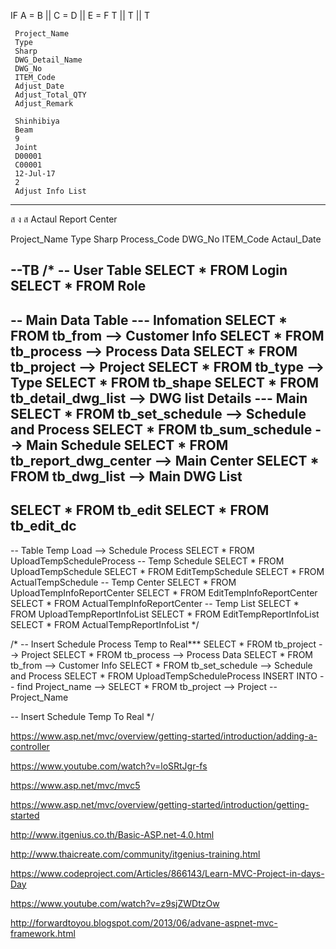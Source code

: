 IF A = B || C = D || E = F
     T   ||   T   ||   T

     Project_Name
     Type
     Sharp
     DWG_Detail_Name
     DWG_No
     ITEM_Code
     Adjust_Date
     Adjust_Total_QTY
     Adjust_Remark

     Shinhibiya
     Beam
     9
     Joint
     D00001
     C00001
     12-Jul-17
     2
     Adjust Info List

----------------------------------------------------------
 ส ง ส
Actaul Report Center

Project_Name
Type
Sharp
Process_Code
DWG_No
ITEM_Code
Actaul_Date



--TB
/*
-- User Table
SELECT * FROM Login
SELECT * FROM Role
---------------------
-- Main Data Table
--- Infomation
SELECT * FROM tb_from --> Customer Info
SELECT * FROM tb_process --> Process Data
SELECT * FROM tb_project --> Project
SELECT * FROM tb_type --> Type
SELECT * FROM tb_shape
SELECT * FROM tb_detail_dwg_list --> DWG list Details
--- Main
SELECT * FROM tb_set_schedule  --> Schedule and Process
SELECT * FROM tb_sum_schedule  --> Main Schedule
SELECT * FROM tb_report_dwg_center --> Main Center
SELECT * FROM tb_dwg_list --> Main DWG List
-----------------------------------------------------
SELECT * FROM tb_edit
SELECT * FROM tb_edit_dc
-----------------------------------------------------
-- Table Temp Load
--> Schedule Process
SELECT * FROM UploadTempScheduleProcess
-- Temp Schedule
SELECT * FROM UploadTempSchedule
SELECT * FROM EditTempSchedule
SELECT * FROM ActualTempSchedule
-- Temp Center
SELECT * FROM UploadTempInfoReportCenter
SELECT * FROM EditTempInfoReportCenter
SELECT * FROM ActualTempInfoReportCenter
-- Temp List
SELECT * FROM UploadTempReportInfoList
SELECT * FROM EditTempReportInfoList
SELECT * FROM ActualTempReportInfoList
*/

/*
-- Insert Schedule Process Temp to Real***
SELECT * FROM tb_project --> Project
SELECT * FROM tb_process --> Process Data
SELECT * FROM tb_from --> Customer Info
SELECT * FROM tb_set_schedule  --> Schedule and Process
SELECT * FROM UploadTempScheduleProcess
INSERT INTO
-- find Project_name --> SELECT * FROM tb_project --> Project
-- Project_Name

-- Insert Schedule Temp To Real
*/



https://www.asp.net/mvc/overview/getting-started/introduction/adding-a-controller

https://www.youtube.com/watch?v=loSRtJgr-fs

https://www.asp.net/mvc/mvc5

https://www.asp.net/mvc/overview/getting-started/introduction/getting-started

http://www.itgenius.co.th/Basic-ASP.net-4.0.html

http://www.thaicreate.com/community/itgenius-training.html

https://www.codeproject.com/Articles/866143/Learn-MVC-Project-in-days-Day

https://www.youtube.com/watch?v=z9sjZWDtzOw

http://forwardtoyou.blogspot.com/2013/06/advane-aspnet-mvc-framework.html
